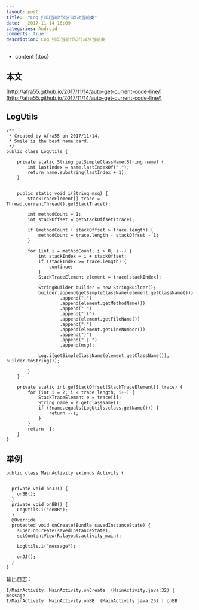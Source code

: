 ```yaml
---
layout: post
title:  "Log 打印当前代码行以及当前类"
date:   2017-11-14 16:09
categories: Android
comments: true
description: Log 打印当前代码行以及当前类
---
```


* content
{:toc}

## 本文

[http://afra55.github.io/2017/11/14/auto-get-current-code-line/](http://afra55.github.io/2017/11/14/auto-get-current-code-line/)

## LogUtils


	/**
	 * Created by Afra55 on 2017/11/14.
	 * Smile is the best name card.
	 */
	public class LogUtils {
		
	    private static String getSimpleClassName(String name) {
	        int lastIndex = name.lastIndexOf(".");
	        return name.substring(lastIndex + 1);
	    }
	    
	    
	    public static void i(String msg) {
	        StackTraceElement[] trace = Thread.currentThread().getStackTrace();
	        
	        int methodCount = 1;
	        int stackOffset = getStackOffset(trace);
	        
	        if (methodCount + stackOffset > trace.length) {
	            methodCount = trace.length - stackOffset - 1;
	        }
	        
	        for (int i = methodCount; i > 0; i--) {
	            int stackIndex = i + stackOffset;
	            if (stackIndex >= trace.length) {
	                continue;
	            }
	            StackTraceElement element = trace[stackIndex];
	            
	            StringBuilder builder = new StringBuilder();
	            builder.append(getSimpleClassName(element.getClassName()))
	                    .append(".")
	                    .append(element.getMethodName())
	                    .append(" ")
	                    .append(" (")
	                    .append(element.getFileName())
	                    .append(":")
	                    .append(element.getLineNumber())
	                    .append(")")
	                    .append(" | ")
	                    .append(msg);
	                    
	            Log.i(getSimpleClassName(element.getClassName()), builder.toString());
	            
	        }
	    }
	    
	    private static int getStackOffset(StackTraceElement[] trace) {
	        for (int i = 2; i < trace.length; i++) {
	            StackTraceElement e = trace[i];
	            String name = e.getClassName();
	            if (!name.equals(LogUtils.class.getName())) {
	                return --i;
	            }
	        }
	        return -1;
	    }
	}


## 举例


	public class MainActivity extends Activity {
		
		
	  private void onJJ() {
	    onBB();
	  }
	  private void onBB() {
	    LogUtils.i("onBB");
	  }
	  @Override
	  protected void onCreate(Bundle savedInstanceState) {
	    super.onCreate(savedInstanceState);
	    setContentView(R.layout.activity_main);
	    
	    LogUtils.i("message");
	    
	    onJJ();
	  }
	}

输出日志：
    
    I/MainActivity: MainActivity.onCreate  (MainActivity.java:32) | message
	I/MainActivity: MainActivity.onBB  (MainActivity.java:25) | onBB